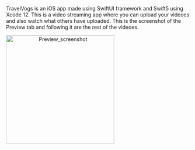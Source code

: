 TravelVogs is an iOS app made using SwiftUI framework and Swift5 using Xcode 12. This is a video streaming app where you can upload your videoes and also watch what others have uploaded.
This is the screenshot of the Preview tab and following it are the rest of the videoes.


<img align="middle" width="296" alt="Preview_screenshot" style="text-align:center" src="https://user-images.githubusercontent.com/46934909/163851610-63601dbd-1930-4dae-8fcc-e6cc8fb28f87.png" class="center">

